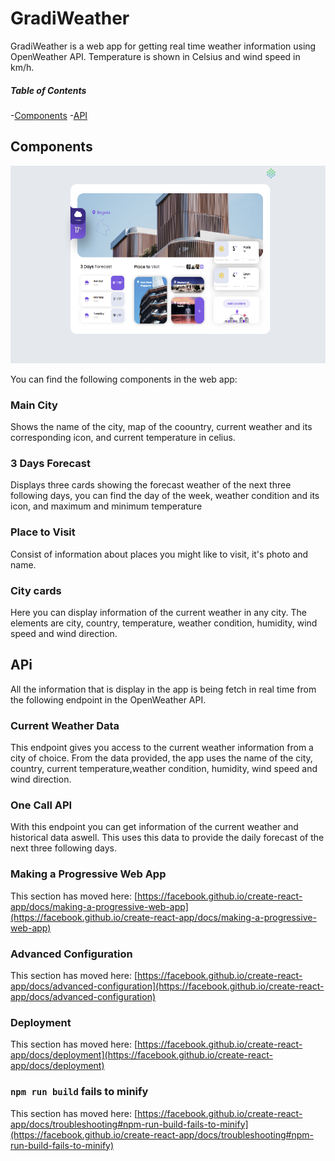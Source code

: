 # GradiWeather

GradiWeather is a web app for getting real time weather information using OpenWeather API. Temperature is shown in Celsius and wind speed in km/h.

##### Table of Contents
-[Components](#components)
-[API](#api)

## Components

![Screenshot](Screenshot.png)


You can find the following components in the web app:

### Main City

Shows the name of the city, map of the coountry, current weather and its corresponding icon, and current temperature in celius.

### 3 Days Forecast

Displays three cards showing the forecast weather of the next three following days, you can find the day of the week, weather condition and its icon, and maximum and minimum temperature

### Place to Visit

Consist of information about places you might like to visit, it's photo and name.

### City cards

Here you can display information of the current weather in any city. The elements are city, country, temperature, weather condition, humidity, wind speed and wind direction.

## APi

All the information that is display in the app is being fetch in real time from the following endpoint in the OpenWeather API.

### Current Weather Data

This endpoint gives you access to the current weather information from a city of choice. From the data provided, the app uses the name of the city, country, current temperature,weather condition, humidity, wind speed and wind direction. 

### One Call API

With this endpoint you can get information of the current weather and historical data aswell. This uses this data to provide the daily forecast of the next three following days.

### Making a Progressive Web App

This section has moved here: [https://facebook.github.io/create-react-app/docs/making-a-progressive-web-app](https://facebook.github.io/create-react-app/docs/making-a-progressive-web-app)

### Advanced Configuration

This section has moved here: [https://facebook.github.io/create-react-app/docs/advanced-configuration](https://facebook.github.io/create-react-app/docs/advanced-configuration)

### Deployment

This section has moved here: [https://facebook.github.io/create-react-app/docs/deployment](https://facebook.github.io/create-react-app/docs/deployment)

### `npm run build` fails to minify

This section has moved here: [https://facebook.github.io/create-react-app/docs/troubleshooting#npm-run-build-fails-to-minify](https://facebook.github.io/create-react-app/docs/troubleshooting#npm-run-build-fails-to-minify)
